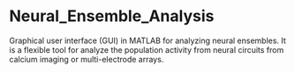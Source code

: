# Neural_Ensemble_Analysis
Graphical user interface (GUI) in MATLAB for analyzing neural ensembles. It is a flexible tool for analyze the population activity from neural circuits from calcium imaging or multi-electrode arrays.
